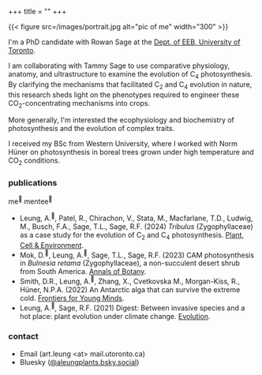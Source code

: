 +++
title = ""
+++

{{< figure src=/images/portrait.jpg alt="pic of me" width="300" >}}

I'm a PhD candidate with Rowan Sage at the <a href='https://eeb.utoronto.ca'>Dept. of EEB, University of Toronto</a>.

I am collaborating with Tammy Sage to use comparative physiology, anatomy, and ultrastructure to examine the evolution of C<sub>4</sub> photosynthesis. By clarifying the mechanisms that facilitated C<sub>2</sub> and C<sub>4</sub> evolution in nature, this research sheds light on the phenotypes required to engineer these CO<sub>2</sub>-concentrating mechanisms into crops.

More generally, I'm interested the ecophysiology and biochemistry of photosynthesis and the evolution of complex traits.

I received my BSc from Western University, where I worked with Norm Hüner on photosynthesis in boreal trees grown under high temperature and CO<sub>2</sub> conditions.

### publications

me<sup>🌵</sup> mentee<sup>🤩</sup>

- Leung, A.<sup>🌵</sup>, Patel, R., Chirachon, V., Stata, M., Macfarlane, T.D., Ludwig, M., Busch, F.A., Sage, T.L., Sage, R.F. (2024) *Tribulus* (Zygophyllaceae) as a case study for the evolution of C<sub>2</sub> and C<sub>4</sub> photosynthesis. [Plant, Cell & Environment](https://doi.org/10.1111/pce.15069).
- Mok, D.<sup>🤩</sup>, Leung, A.<sup>🌵</sup>, Sage, T.L., Sage, R.F. (2023) CAM photosynthesis in *Bulnesia retama* (Zygophyllaceae), a non-succulent desert shrub from South America. [Annals of Botany](https://doi.org/10.1093/aob/mcad114).
- Smith, D.R., Leung, A.<sup>🌵</sup>, Zhang, X., Cvetkovska M., Morgan-Kiss, R., Hüner, N.P.A. (2022) An Antarctic alga that can survive the extreme cold. [Frontiers for Young Minds](https://doi.org/10.3389/frym.2022.740838).
- Leung, A.<sup>🌵</sup>, Sage, R.F. (2021) Digest: Between invasive species and a hot place: plant evolution under climate change. [Evolution](https://doi.org/10.1111/evo.14352).

### contact
- Email (art.leung \<at\> mail.utoronto.ca)
- Bluesky ([@aleungplants.bsky.social](https://bsky.app/profile/aleungplants.bsky.social))
